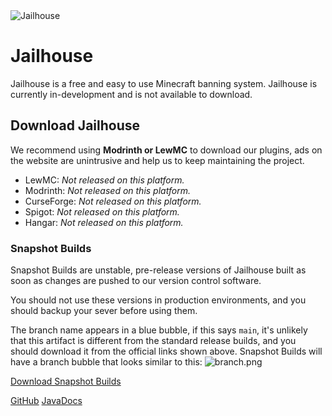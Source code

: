 <img src="JH-Banner.png" style="block" alt="Jailhouse" />

# Jailhouse
Jailhouse is a free and easy to use Minecraft banning system. Jailhouse is currently in-development and is not available to download.

## Download Jailhouse
We recommend using **Modrinth or LewMC** to download our plugins, ads on the website are unintrusive and help us to keep maintaining the project.

* LewMC: _Not released on this platform._
* Modrinth: _Not released on this platform._
* CurseForge: _Not released on this platform._
* Spigot: _Not released on this platform._
* Hangar: _Not released on this platform._

### Snapshot Builds
Snapshot Builds are unstable, pre-release versions of Jailhouse built as soon as changes are pushed to our version control software.

You should not use these versions in production environments, and you should backup your sever before using them.

The branch name appears in a blue bubble, if this says `main`, it's unlikely that this artifact is different from the standard release builds, and you should download it from the official links shown above.
Snapshot Builds will have a branch bubble that looks similar to this: ![branch.png](branch.png)

[Download Snapshot Builds](https://github.com/LewMC/Jailhouse/actions/workflows/maven.yml)

<seealso>
    <category ref="opensource">
        <a href="https://github.com/lewmc/essence">GitHub</a>
        <a href="https://lewmc.github.io/Essence">JavaDocs</a>
    </category>
</seealso>